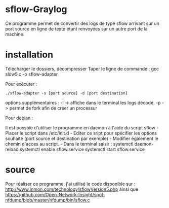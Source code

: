 # sflow-Graylog

Ce programme permet de convertir des logs de type sflow arrivant sur un port source en ligne de texte étant renvoyées sur un autre port de la machine.

# installation

Télécharger le dossiers, décompresser
Taper le ligne de commande :
	gcc slow5.c -o sflow-adapter

Pour exécuter :

	./sflow-adapter -s [port source] -d [port destination]
options supplémentaires :
	-l -> affiche dans le terminal les logs décodé.
	-p -> permet de fork afin de créer un processur

Pour debian :

Il est possble d'utiliser le programme en daemon à l'aide du script sflow
	- Placer le script dans /etc/init.d
	- Editer ce sript pour spécifier les options souhaité (port source et destination par exemple)
	- Modifier également le chemin d'acces au script.
	- Dans le terminal saisir :
		systemctl daemon-reload
		systemctl enable sflow.service
		systemctl start sflow.service

# source

Pour réaliser ce programme, j'ai utilisé le code disponible sur :
	http://www.inmon.com/technology/sflowVersion5.php
ainsi que 
	https://github.com/Open-Network-Insight/spot-nfdump/blob/master/nfdump/bin/sflow.c
